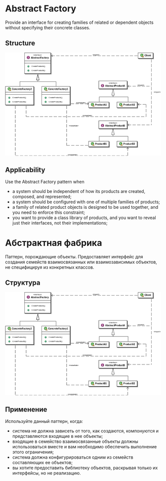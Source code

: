 Abstract Factory
================
Provide an interface for creating families of related or dependent objects without specifying their concrete classes.

Structure
---------
<img src="image.png" />

Applicability
-------------
Use the Abstract Factory pattern when
* a system should be independent of how its products are created, composed, and represented;
* a system should be configured with one of multiple families of products;
* a family of related product objects is designed to be used together, and you need to enforce this constraint;
* you want to provide a class library of products, and you want to reveal just their interfaces, not their implementations;


Абстрактная фабрика
===================
Паттерн, порождающие объекты. Предоставляет интерфейс для создания семейств взаимосвязанных или взаимозависимых объектов, не специфицируя из конкретных классов.

Структура
---------
<img src="image.png" />

Применение
----------
Используйте данный паттерн, когда:
* система не должна зависеть от того, как создаются, компонуются и представляются входящие в нее объекты;
* входящие в семейство взаимосвязанные объекты должны использоваться вместе и вам необходимо обеспечить выполнение этого ограничения;
* система должна конфигурироваться одним из семейств составляющих ее объектов;
* вы хотите предоставить библиотеку объектов, раскрывая только их интерфейсы, но не реализацию.
